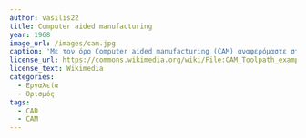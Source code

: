 ```yaml
---
author: vasilis22
title: Computer aided manufacturing
year: 1968
image_url: /images/cam.jpg
caption: 'Με τον όρο Computer aided manufacturing (CAM) αναφερόμαστε στην χρήση λογισμικού για τον έλεγχο μηχανημάτων παράγωγης. Το λογισμικό παίρνει ένα μοντέλο του αντικειμένου από ένα λογισμικό CAD και δίνει της κινήσεις που πρέπει να κάνει το μηχάνημα για να παράσχει ένα εξάρτημα βάσει του μοντέλου.'
license_url: https://commons.wikimedia.org/wiki/File:CAM_Toolpath_example.jpg
license_text: Wikimedia
categories:
  - Εργαλεία
  - Ορισμός
tags:
  - CAD
  - CAM
---
```

